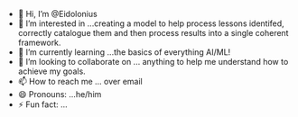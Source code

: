 - 👋 Hi, I’m @Eidolonius
- 👀 I’m interested in ...creating a model to help process lessons identifed, correctly catalogue them and then process results into a single coherent framework.
- 🌱 I’m currently learning ...the basics of everything AI/ML!
- 💞️ I’m looking to collaborate on ... anything to help me understand how to achieve my goals.
- 📫 How to reach me ... over email
- 😄 Pronouns: ...he/him
- ⚡ Fun fact: ...

<!---
Eidolonius/Eidolonius is a ✨ special ✨ repository because its `README.md` (this file) appears on your GitHub profile.
You can click the Preview link to take a look at your changes.
--->
